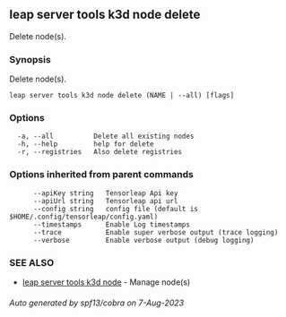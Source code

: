 ## leap server tools k3d node delete

Delete node(s).

### Synopsis

Delete node(s).

```
leap server tools k3d node delete (NAME | --all) [flags]
```

### Options

```
  -a, --all          Delete all existing nodes
  -h, --help         help for delete
  -r, --registries   Also delete registries
```

### Options inherited from parent commands

```
      --apiKey string   Tensorleap Api key
      --apiUrl string   Tensorleap api url
      --config string   config file (default is $HOME/.config/tensorleap/config.yaml)
      --timestamps      Enable Log timestamps
      --trace           Enable super verbose output (trace logging)
      --verbose         Enable verbose output (debug logging)
```

### SEE ALSO

* [leap server tools k3d node](leap_server_tools_k3d_node.md)	 - Manage node(s)

###### Auto generated by spf13/cobra on 7-Aug-2023
